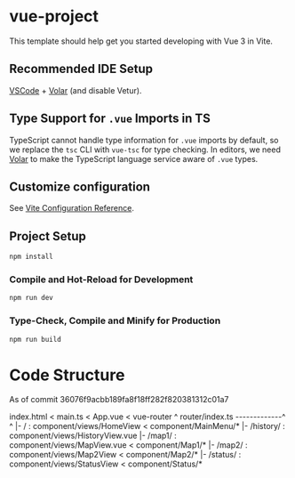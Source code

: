 # vue-project

This template should help get you started developing with Vue 3 in Vite.

## Recommended IDE Setup

[VSCode](https://code.visualstudio.com/) + [Volar](https://marketplace.visualstudio.com/items?itemName=Vue.volar) (and disable Vetur).

## Type Support for `.vue` Imports in TS

TypeScript cannot handle type information for `.vue` imports by default, so we replace the `tsc` CLI with `vue-tsc` for type checking. In editors, we need [Volar](https://marketplace.visualstudio.com/items?itemName=Vue.volar) to make the TypeScript language service aware of `.vue` types.

## Customize configuration

See [Vite Configuration Reference](https://vite.dev/config/).

## Project Setup

```sh
npm install
```

### Compile and Hot-Reload for Development

```sh
npm run dev
```

### Type-Check, Compile and Minify for Production

```sh
npm run build
```

# Code Structure
As of commit 36076f9acbb189fa8f18ff282f820381312c01a7

index.html < main.ts < App.vue < vue-router
                 ^
        router/index.ts -------------^
                ^
                |- / :          component/views/HomeView         <  component/MainMenu/*
                |- /history/ :  component/views/HistoryView.vue
                |- /map1/ :     component/views/MapView.vue      <  component/Map1/*
                |- /map2/ :     component/views/Map2View         <  component/Map2/*
                |- /status/ :   component/views/StatusView       <  component/Status/*